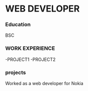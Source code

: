 # WEB DEVELOPER

###  Education
BSC

###  WORK EXPERIENCE
-PROJECT1
-PROJECT2

###  projects
Worked as a web developer for Nokia

